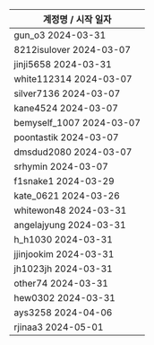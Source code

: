 | 계정명 / 시작 일자|
|--------|
| gun_o3 2024-03-31 |
| 8212isulover 2024-03-07 |
| jinji5658 2024-03-31 |
| white112314 2024-03-07 |
| silver7136 2024-03-07 |
| kane4524 2024-03-07 |
| bemyself_1007 2024-03-07 |
| poontastik 2024-03-07 |
| dmsdud2080 2024-03-07 |
| srhymin 2024-03-07 |
| f1snake1 2024-03-29 |
| kate_0621 2024-03-26 |
| whitewon48 2024-03-31 |
| angelajyung 2024-03-31 |
| h_h1030 2024-03-31 |
| jjinjookim 2024-03-31 |
| jh1023jh 2024-03-31 |
| other74 2024-03-31 |
| hew0302 2024-03-31 |
| ays3258 2024-04-06 |
| rjinaa3 2024-05-01 |
